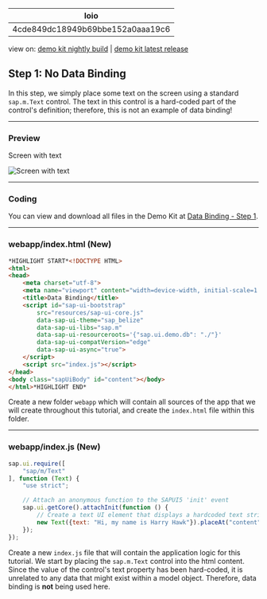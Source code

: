 <!-- loio4cde849dc18949b69bbe152a0aaa19c6 -->

| loio |
| -----|
| 4cde849dc18949b69bbe152a0aaa19c6 |

<div id="loio">

view on: [demo kit nightly build](https://openui5nightly.hana.ondemand.com/#/topic/4cde849dc18949b69bbe152a0aaa19c6) | [demo kit latest release](https://openui5.hana.ondemand.com/#/topic/4cde849dc18949b69bbe152a0aaa19c6)</div>

## Step 1: No Data Binding

In this step, we simply place some text on the screen using a standard `sap.m.Text` control. The text in this control is a hard-coded part of the control's definition; therefore, this is not an example of data binding!

***

### Preview

   
  
<a name="loio4cde849dc18949b69bbe152a0aaa19c6__fig_r1j_pst_mr"/>Screen with text

 ![](loio6d391d527601499fbeb3734246b2c067_HiRes.png "Screen with text") 

***

### Coding

You can view and download all files in the Demo Kit at [Data Binding - Step 1](https://openui5.hana.ondemand.com/explored.html#/sample/sap.ui.core.tutorial.databinding.01/preview).

***

<a name="loio4cde849dc18949b69bbe152a0aaa19c6__section_ic3_zll_5fb"/>

### webapp/index.html \(New\)

``` html
*HIGHLIGHT START*<!DOCTYPE HTML>
<html>
<head>
	<meta charset="utf-8">
	<meta name="viewport" content="width=device-width, initial-scale=1.0">
	<title>Data Binding</title>
	<script id="sap-ui-bootstrap"
		src="resources/sap-ui-core.js"
		data-sap-ui-theme="sap_belize"
		data-sap-ui-libs="sap.m"
		data-sap-ui-resourceroots='{"sap.ui.demo.db": "./"}'
		data-sap-ui-compatVersion="edge"
		data-sap-ui-async="true">
	</script>
	<script src="index.js"></script>
</head>
<body class="sapUiBody" id="content"></body>
</html>*HIGHLIGHT END*
```

Create a new folder `webapp` which will contain all sources of the app that we will create throughout this tutorial, and create the `index.html` file within this folder.

***

<a name="loio4cde849dc18949b69bbe152a0aaa19c6__section_jc3_zll_5fb"/>

### webapp/index.js \(New\)

``` js
sap.ui.require([
	"sap/m/Text"
], function (Text) {
	"use strict";

	// Attach an anonymous function to the SAPUI5 'init' event
	sap.ui.getCore().attachInit(function () {
		// Create a text UI element that displays a hardcoded text string
		new Text({text: "Hi, my name is Harry Hawk"}).placeAt("content");
	});
});
```

Create a new `index.js` file that will contain the application logic for this tutorial. We start by placing the `sap.m.Text` control into the html content. Since the value of the control's text property has been hard-coded, it is unrelated to any data that might exist within a model object. Therefore, data binding is **not** being used here.

